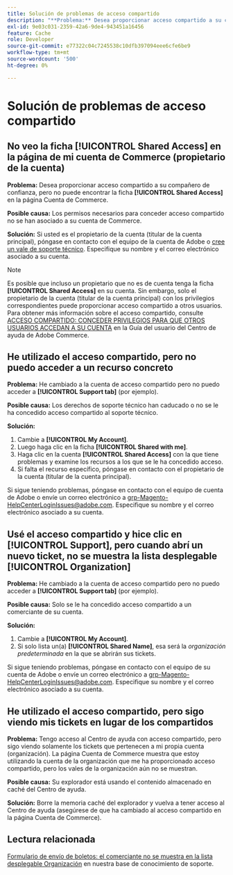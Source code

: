 ```yaml
---
title: Solución de problemas de acceso compartido
description: "**Problema:** Desea proporcionar acceso compartido a su compañero de confianza, pero no puede encontrar la ficha **Acceso compartido** en la página Cuenta de Commerce."
exl-id: 9e03c031-2359-42a6-9de4-943451a16456
feature: Cache
role: Developer
source-git-commit: e77322c04c7245538c10dfb397094eee6cfe6be9
workflow-type: tm+mt
source-wordcount: '500'
ht-degree: 0%

---
```


# Solución de problemas de acceso compartido

## No veo la ficha [!UICONTROL Shared Access] en la página de mi cuenta de Commerce (propietario de la cuenta)

**Problema:** Desea proporcionar acceso compartido a su compañero de confianza, pero no puede encontrar la ficha **[!UICONTROL Shared Access]** en la página Cuenta de Commerce.

**Posible causa:** Los permisos necesarios para conceder acceso compartido no se han asociado a su cuenta de Commerce.

**Solución:** Si usted es el propietario de la cuenta (titular de la cuenta principal), póngase en contacto con el equipo de la cuenta de Adobe o [cree un vale de soporte técnico](/help/help-center-guide/help-center/magento-help-center-user-guide.md#merchant-not-displayed). Especifique su nombre y el correo electrónico asociado a su cuenta.

>[!NOTE]
>
>Es posible que incluso un propietario que no es de cuenta tenga la ficha **[!UICONTROL Shared Access]** en su cuenta. Sin embargo, solo el propietario de la cuenta (titular de la cuenta principal) con los privilegios correspondientes puede proporcionar acceso compartido a otros usuarios. Para obtener más información sobre el acceso compartido, consulte [ACCESO COMPARTIDO: CONCEDER PRIVILEGIOS PARA QUE OTROS USUARIOS ACCEDAN A SU CUENTA](https://experienceleague.adobe.com/docs/commerce-knowledge-base/kb/help-center-guide/magento-help-center-user-guide.html?lang=en#shared-access) en la Guía del usuario del Centro de ayuda de Adobe Commerce.

## He utilizado el acceso compartido, pero no puedo acceder a un recurso concreto

**Problema:** He cambiado a la cuenta de acceso compartido pero no puedo acceder a **[!UICONTROL Support tab]** (por ejemplo).

**Posible causa:** Los derechos de soporte técnico han caducado o no se le ha concedido acceso compartido al soporte técnico.

**Solución:**

1. Cambie a **[!UICONTROL My Account]**.
1. Luego haga clic en la ficha **[!UICONTROL Shared with me]**.
1. Haga clic en la cuenta **[!UICONTROL Shared Access]** con la que tiene problemas y examine los recursos a los que se le ha concedido acceso.
1. Si falta el recurso específico, póngase en contacto con el propietario de la cuenta (titular de la cuenta principal).

Si sigue teniendo problemas, póngase en contacto con el equipo de cuenta de Adobe o envíe un correo electrónico a grp-Magento-HelpCenterLoginIssues@adobe.com. Especifique su nombre y el correo electrónico asociado a su cuenta.

## Usé el acceso compartido y hice clic en [!UICONTROL Support], pero cuando abrí un nuevo ticket, no se muestra la lista desplegable [!UICONTROL Organization]

**Problema:** He cambiado a la cuenta de acceso compartido pero no puedo acceder a **[!UICONTROL Support tab]** (por ejemplo).

**Posible causa:** Solo se le ha concedido acceso compartido a un comerciante de su cuenta.

**Solución:**

1. Cambie a **[!UICONTROL My Account]**.
1. Si solo lista un(a) **[!UICONTROL Shared Name]**, esa será la *organización predeterminada* en la que se abrirán sus tickets.

Si sigue teniendo problemas, póngase en contacto con el equipo de su cuenta de Adobe o envíe un correo electrónico a grp-Magento-HelpCenterLoginIssues@adobe.com. Especifique su nombre y el correo electrónico asociado a su cuenta.

## He utilizado el acceso compartido, pero sigo viendo mis tickets en lugar de los compartidos

**Problema:** Tengo acceso al Centro de ayuda con acceso compartido, pero sigo viendo solamente los tickets que pertenecen a mi propia cuenta (organización). La página Cuenta de Commerce muestra que estoy utilizando la cuenta de la organización que me ha proporcionado acceso compartido, pero los vales de la organización aún no se muestran.

**Posible causa:** Su explorador está usando el contenido almacenado en caché del Centro de ayuda.

**Solución:** Borre la memoria caché del explorador y vuelva a tener acceso al Centro de ayuda (asegúrese de que ha cambiado al acceso compartido en la página Cuenta de Commerce).

## Lectura relacionada

[Formulario de envío de boletos: el comerciante no se muestra en la lista desplegable Organización](/help/help-center-guide/help-center/magento-help-center-user-guide.md#merchant-not-displayed) en nuestra base de conocimiento de soporte.
